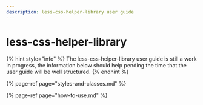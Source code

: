 ```yaml
---
description: less-css-helper-library user guide
---
```


# less-css-helper-library

{% hint style="info" %}
The less-css-helper-library user guide is still a work in progress, the information below should help pending the time that the user guide will be well structured.
{% endhint %}

{% page-ref page="styles-and-classes.md" %}

{% page-ref page="how-to-use.md" %}



